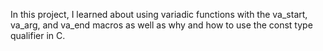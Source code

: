 In this project, I learned about using variadic functions with the va_start, va_arg, and va_end macros as well as why and how to use the const type qualifier in C.
